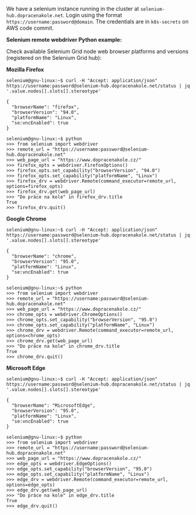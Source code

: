 We have a selenium instance running in the cluster at `selenium-hub.dopracenakole.net`. Login using the format `https://username:password@domain`. The credentials are in `k8s-secrets` on AWS code commit.

**Selenium remote webdriver Python example:**

Check available Selenium Grid node web browser platforms and versions (registered on the Selenium Grid hub):

**Mozilla Firefox**

```
selenium@gnu-linux:~$ curl -H "Accept: application/json" https://username:password@selenium-hub.dopracenakole.net/status | jq '.value.nodes[].slots[].stereotype'

{
  "browserName": "firefox",
  "browserVersion": "94.0",
  "platformName": "Linux",
  "se:vncEnabled": true
}
```

```
selenium@gnu-linux:~$ python
>>> from selenium import webdriver
>>> remote_url = "https://username:password@selenium-hub.dopracenakole.net"
>>> web_page_url = "https://www.dopracenakole.cz/"
>>> firefox_opts = webdriver.FirefoxOptions()
>>> firefox_opts.set_capability("browserVersion", "94.0")
>>> firefox_opts.set_capability("platformName", "Linux")
>>> firefox_drv = webdriver.Remote(command_executor=remote_url, options=firefox_opts)
>>> firefox_drv.get(web_page_url)
>>> "Do práce na kole" in firefox_drv.title
True
>>> firefox_drv.quit()
```

**Google Chrome**

```
selenium@gnu-linux:~$ curl -H "Accept: application/json" https://username:password@selenium-hub.dopracenakole.net/status | jq '.value.nodes[].slots[].stereotype'

{
  "browserName": "chrome",
  "browserVersion": "95.0",
  "platformName": "Linux",
  "se:vncEnabled": true
}
```

```
selenium@gnu-linux:~$ python
>>> from selenium import webdriver
>>> remote_url = "https://username:password@selenium-hub.dopracenakole.net"
>>> web_page_url = "https://www.dopracenakole.cz/"
>>> chrome_opts = webdriver.ChromeOptions()
>>> chrome_opts.set_capability("browserVersion", "95.0")
>>> chrome_opts.set_capability("platformName", "Linux")
>>> chrome_drv = webdriver.Remote(command_executor=remote_url, options=chrome_opts)
>>> chrome_drv.get(web_page_url)
>>> "Do práce na kole" in chrome_drv.title
True
>>> chrome_drv.quit()
```


**Microsoft Edge**

```
selenium@gnu-linux:~$ curl -H "Accept: application/json" https://username:password@selenium-hub.dopracenakole.net/status | jq '.value.nodes[].slots[].stereotype'

{
  "browserName": "MicrosoftEdge",
  "browserVersion": "95.0",
  "platformName": "Linux",
  "se:vncEnabled": true
}
```

```
selenium@gnu-linux:~$ python
>>> from selenium import webdriver
>>> remote_url = "https://username:password@selenium-hub.dopracenakole.net"
>>> web_page_url = "https://www.dopracenakole.cz/"
>>> edge_opts = webdriver.EdgeOptions()
>>> edge_opts.set_capability("browserVersion", "95.0")
>>> edge_opts.set_capability("platformName", "Linux")
>>> edge_drv = webdriver.Remote(command_executor=remote_url, options=edge_opts)
>>> edge_drv.get(web_page_url)
>>> "Do práce na kole" in edge_drv.title
True
>>> edge_drv.quit()
```
